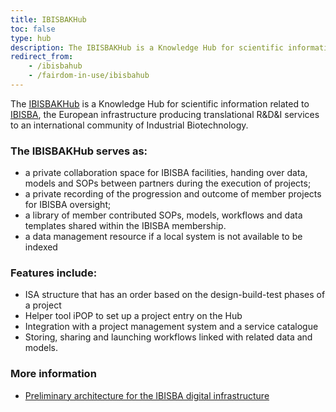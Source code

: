 ```yaml
---
title: IBISBAKHub
toc: false
type: hub
description: The IBISBAKHub is a Knowledge Hub for scientific information related to IBISBA, the European infrastructure producing translational R&D&I services to an international community of Industrial Biotechnology.
redirect_from:
    - /ibisbahub
    - /fairdom-in-use/ibisbahub
---
```



The [IBISBAKHub](https://hub.ibisba.eu) is a Knowledge Hub for scientific information related to [IBISBA](https://www.ibisba.eu), the European infrastructure producing translational R&D&I services to an international community of Industrial Biotechnology.

### The IBISBAKHub serves as:

* a private collaboration space for IBISBA facilities, handing over data, models and SOPs between partners during the execution of projects;
* a private recording of the progression and outcome of member projects for IBISBA oversight;
* a library of member  contributed SOPs, models, workflows and data templates shared within the IBISBA membership. 
* a data management resource if a local system is not available to be indexed

### Features include:

 * ISA structure that has an order based on the design-build-test phases of a project
 * Helper tool iPOP to set up a project entry on the Hub 
 * Integration with a project management system and a service catalogue
 * Storing, sharing and launching workflows linked with related data and models.


### More information

   * [Preliminary architecture for the IBISBA digital infrastructure](https://doi.org/10.34701/ibisba.1.document.39.1)





